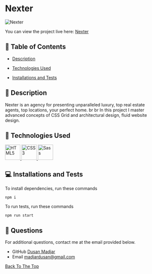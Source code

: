 # Nexter

![Nexter](imgApp-Layout.png)

You can view the project live here: <a href="https://nexter-dusan.netlify.app" target="_blank">Nexter</a>

## 📂 Table of Contents

- [Description](#-description)

- [Technologies Used](#-technologies-used)

- [Installations and Tests](#-installations-and-tests)

## 📝 Description

Nexter is an agency for presenting unparalleled luxury, top real estate agents, top locations, your perfect home.
br
br
In this project I master advanced concepts of CSS Grid and architectural design, fluid website design.

## 💾 Technologies Used

<p align="left">
    <a href="https://developer.mozilla.org/en-US/docs/Glossary/HTML5" target="_blank" rel="noreferrer">
        <img src="https://raw.githubusercontent.com/danielcranney/readme-generator/main/public/icons/skills/html5-colored.svg" width="50" height="50" alt="HTML5" />
    </a>
    <a href="https://www.w3.org/TR/CSS/#css" target="_blank" rel="noreferrer">
        <img src="https://raw.githubusercontent.com/danielcranney/readme-generator/main/public/icons/skills/css3-colored.svg" width="50" height="50" alt="CSS3" />
    </a>
    <a href="https://sass-lang.com/" target="_blank" rel="noreferrer">
        <img src="https://raw.githubusercontent.com/danielcranney/readme-generator/main/public/icons/skills/sass-colored.svg" width="50" height="50" alt="Sass" />
    </a>
</p>


## 💻 Installations and Tests

To install dependencies, run these commands

```
npm i
```

To run tests, run these commands

```
npm run start
```

## 📧 Questions

For additional questions, contact me at the email provided below.

- GitHub [Dusan Madjar](https://github.com/Djarma12)
- Email madjardusan@gmail.com

[Back To The Top](#nexter)
